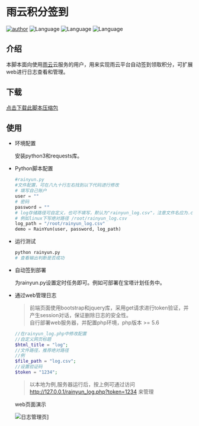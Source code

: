 雨云积分签到 
=======

[![author](https://img.shields.io/badge/author-ayouth-green)](https://github.com/tianluanchen/scripts/)
![Language](https://img.shields.io/badge/lang-python-blue)
![Language](https://img.shields.io/badge/lang-php-orange)
![Language](https://img.shields.io/badge/lang-javascript-yellow)

## 介绍

本脚本面向使用[雨云](https://www.rainyun.com)云服务的用户，用来实现雨云平台自动签到领取积分，可扩展web进行日志查看和管理。

## 下载 

[点击下载此脚本压缩包](http://r6n.cn/9g1pp)

## 使用

* 环境配置

    安装python3和requests库。

* Python脚本配置

    ```python
    #rainyun.py
    #文件配置，可在八九十行左右找到以下代码进行修改
    # 填写自己账户
    user = ""
    # 密码
    password = ""
    # log存储路径可自定义，也可不填写，默认为"rainyun_log.csv"，注意文件名应为.csv后缀
    # 例如linux下写绝对路径 /root/rainyun_log.csv
    log_path = "/root/rainyun_log.csv"
    demo = RainYun(user, password, log_path)
    ```

* 运行测试

    ```bash
    python rainyun.py
    # 查看输出判断是否成功 
    ```

* 自动签到部署

    为rainyun.py设置定时任务即可。例如可部署在宝塔计划任务中。

* 通过web管理日志
    
    > 前端页面使用bootstrap和jquery库，采用get请求进行token验证，并产生session对话，保证删除日志的安全性。<br>
    自行部署web服务器，并配置php环境，php版本 >= 5.6

    ```php
    //在rainyun_log.php中修改配置
    //自定义网页标题
    $html_title = "log";
    //文件路径，推荐绝对路径
    //例
    $file_path = "log.csv";
    //设置验证码
    $token = "1234";
    ```

    > 以本地为例,服务器运行后，按上例可通过访问 http://127.0.0.1/rainyun_log.php?token=1234 来管理

    web页面演示

    ![日志管理页](https://z3.ax1x.com/2021/10/20/5Dy4JJ.png)]



